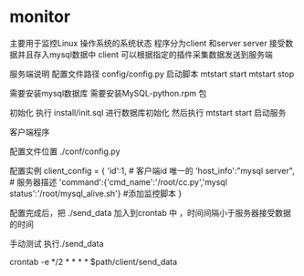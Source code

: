 # monitor
主要用于监控Linux 操作系统的系统状态
程序分为client 和server
server 接受数据并且存入mysql数据中
client 可以根据指定的插件采集数据发送到服务端






服务端说明
配置文件路径 config/config.py
启动脚本
mtstart start
mtstart stop

需要安装mysql数据库
需要安装MySQL-python.rpm 包


初始化
执行 install/init.sql  进行数据库初始化
然后执行
mtstart start  启动服务







客户端程序


配置文件位置
./conf/config.py

配置实例
client_config = {
    'id':1,  #  客户端id  唯一的
    'host_info':"mysql server", # 服务器描述
    'command':{'cmd_name':'/root/cc.py','mysql status':'/root/mysql_alive.sh'} #添加监控脚本
}

配置完成后，把
./send_data 加入到crontab  中 ，时间间隔小于服务器接受数据的时间


手动测试
执行./send_data

crontab -e
*/2 * * * * $path/client/send_data
